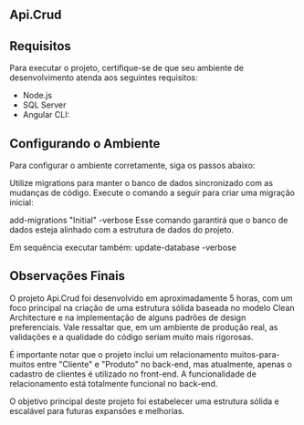 ## Api.Crud
## Requisitos
Para executar o projeto, certifique-se de que seu ambiente de desenvolvimento atenda aos seguintes requisitos:
- Node.js
- SQL Server
- Angular CLI:

## Configurando o Ambiente
Para configurar o ambiente corretamente, siga os passos abaixo:

Utilize migrations para manter o banco de dados sincronizado com as mudanças de código. Execute o comando a seguir para criar uma migração inicial:

add-migrations "Initial" -verbose
Esse comando garantirá que o banco de dados esteja alinhado com a estrutura de dados do projeto.

Em sequência executar também:
update-database -verbose

## Observações Finais
O projeto Api.Crud foi desenvolvido em aproximadamente 5 horas, com um foco principal na criação de uma estrutura sólida baseada no modelo Clean Architecture e na implementação de alguns padrões de design preferenciais. Vale ressaltar que, em um ambiente de produção real, as validações e a qualidade do código seriam muito mais rigorosas.

É importante notar que o projeto inclui um relacionamento muitos-para-muitos entre "Cliente" e "Produto" no back-end, mas atualmente, apenas o cadastro de clientes é utilizado no front-end. A funcionalidade de relacionamento está totalmente funcional no back-end.

O objetivo principal deste projeto foi estabelecer uma estrutura sólida e escalável para futuras expansões e melhorias.
